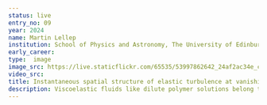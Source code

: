 ```yaml
---
status: live
entry_no: 09
year: 2024
name: Martin Lellep
institution: School of Physics and Astronomy, The University of Edinburgh
early_career: 
type:  image 
image_src: https://live.staticflickr.com/65535/53997862642_24af2ac34e_c_d.jpg
video_src: 
title: Instantaneous spatial structure of elastic turbulence at vanishing Reynolds number and large Weissenberg number
description: Viscoelastic fluids like dilute polymer solutions belong to the unexplored class of non-Newtonian fluids & exhibit chaotic motion at vanishing Reynolds numbers (often called elastic turbulence), which is in stark contrast to their Newtonian counterpart. We have created the first-ever 3D simulations of viscoelastic fluids using up to 32,000 CPU cores on ARCHER2. Those simulations provide an additional pillar next to experiment and theory to elucidate the exiting but unexplored unsteady state dynamics of viscoelastic fluids. For example, the simulations have provided evidence for chaotic motion of viscoelastic fluids being organised by exact coherent states, a theoretical concept that helped to understand the Newtonian counterpart. The figure presents simulation data by showing instantaneous vertical slices of the normalised polymer elongation at several positions in the 3D volume.
---
```


